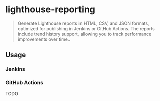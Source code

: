 # lighthouse-reporting

> Generate Lighthouse reports in HTML, CSV, and JSON formats, optimized for publishing in Jenkins or GitHub Actions.
> The reports include trend history support, allowing you to track performance improvements over time..

## Usage

### Jenkins

### GitHub Actions

TODO

